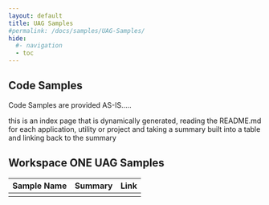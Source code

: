```yaml
---
layout: default
title: UAG Samples
#permalink: /docs/samples/UAG-Samples/
hide:
  #- navigation
  - toc
---
```


## Code Samples

Code Samples are provided AS-IS.....

this is an index page that is dynamically generated, reading the README.md for each application, utility or project and taking a summary built into a table and linking back to the summary

## Workspace ONE UAG Samples

| Sample Name | Summary | Link |
| --- | --- | ---:|
|  |  |  |
